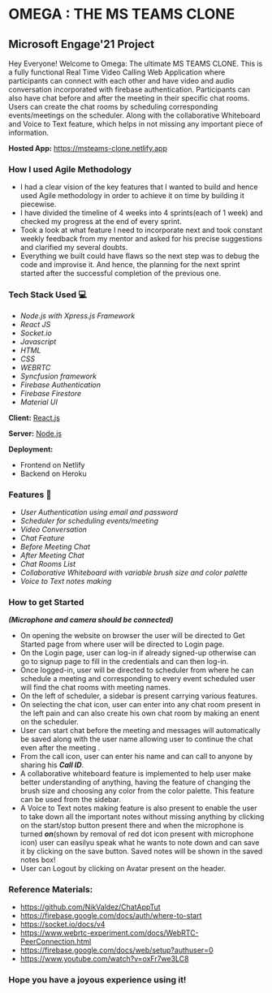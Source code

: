 # OMEGA : THE MS TEAMS CLONE
## Microsoft Engage'21 Project
Hey Everyone! Welcome to Omega: The ultimate MS TEAMS CLONE.
This is a fully functional Real Time Video Calling Web Application where participants can connect with each other and have video and audio conversation incorporated with firebase authentication. Participants can also have chat before and after the meeting in their specific chat rooms. Users can create the chat rooms by scheduling corresponding events/meetings on the scheduler.
Along with the collaborative Whiteboard and Voice to Text feature, which helps in not missing any important piece of information. 

**Hosted App:** https://msteams-clone.netlify.app

### How I used Agile Methodology 
* I had a clear vision of the key features that I wanted to build and hence used Agile methodology in order to achieve it on time by building it piecewise.
* I have divided the timeline of 4 weeks into 4 sprints(each of 1 week) and checked my progress at the end of every sprint.
* Took a look at what feature I need to incorporate next and took constant weekly feedback from my mentor and asked for his precise suggestions and clarified my several doubts.
* Everything we built could have flaws so the next step was to debug the code and improvise it. And hence, the planning for the next sprint started after the successful completion of the previous one.

### Tech Stack Used  💻

* *Node.js with Xpress.js Framework*
* *React JS*
* *Socket.io*
* *Javascript*
* *HTML*
* *CSS*
* *WEBRTC*
* *Syncfusion framework*
* *Firebase Authentication*
* *Firebase Firestore*
* *Material UI*

**Client:** [React.js](https://reactjs.org/)

**Server:** [Node.js](https://nodejs.org/en/)

**Deployment:** 
* Frontend on Netlify 
* Backend on Heroku

### Features 📝
* *User Authentication using email and password*
* *Scheduler for scheduling events/meeting*
* *Video Conversation*
* *Chat Feature*
* *Before Meeting Chat*
* *After Meeting Chat*
* *Chat Rooms List*
* *Collaborative Whiteboard with variable brush size and color palette*
* *Voice to Text notes making*
### How to get Started
***(Microphone and camera should be connected)***
* On opening the website on browser the user will be directed to Get Started page from where user will be directed to Login page.
* On the Login page, user can log-in if already signed-up otherwise can go to signup page to fill in the credentials and can then log-in.
* Once logged-in, user will be directed to scheduler from where he can schedule a meeting and corresponding to every event scheduled user will find the chat rooms with meeting names. 
* On the left of scheduler, a sidebar is present carrying various features.
* On selecting the chat icon, user can enter into any chat room present in the left pain and can also create his own chat room by making an enent on the scheduler.
* User can start chat before the meeting and messages will automatically be saved along with the user name allowing user to continue the chat even after the meeting .
* From the call icon, user can enter his name and can call to anyone by sharing his ***Call ID***.
* A collaborative whiteboard feature is implemented to help user make better understanding of anything, having the feature of changing the brush size and choosing any color from the color palette. This feature can be used from the sidebar.
* A Voice to Text notes making feature is also present to enable the user to take down all the important notes without missing anything by clicking on the start/stop button present there and when the microphone is turned ***on***(shown by removal of red dot icon present with microphone icon) user can easilyu speak what he wants to note down and can save it by clicking on the save button. Saved notes will be shown in the saved notes box! 
* User can Logout by clicking on Avatar present on the header.

### Reference Materials:
* https://github.com/NikValdez/ChatAppTut
* https://firebase.google.com/docs/auth/where-to-start
* https://socket.io/docs/v4
* https://www.webrtc-experiment.com/docs/WebRTC-PeerConnection.html
* https://firebase.google.com/docs/web/setup?authuser=0
* https://www.youtube.com/watch?v=oxFr7we3LC8

### Hope you have a joyous experience using it!
